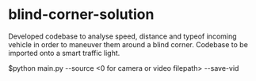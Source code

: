 # blind-corner-solution
Developed codebase to analyse speed, distance and  typeof incoming vehicle in order to maneuver them  around a blind corner. Codebase to be imported onto  a smart traffic light.

$python main.py --source <0 for camera or video filepath> --save-vid
